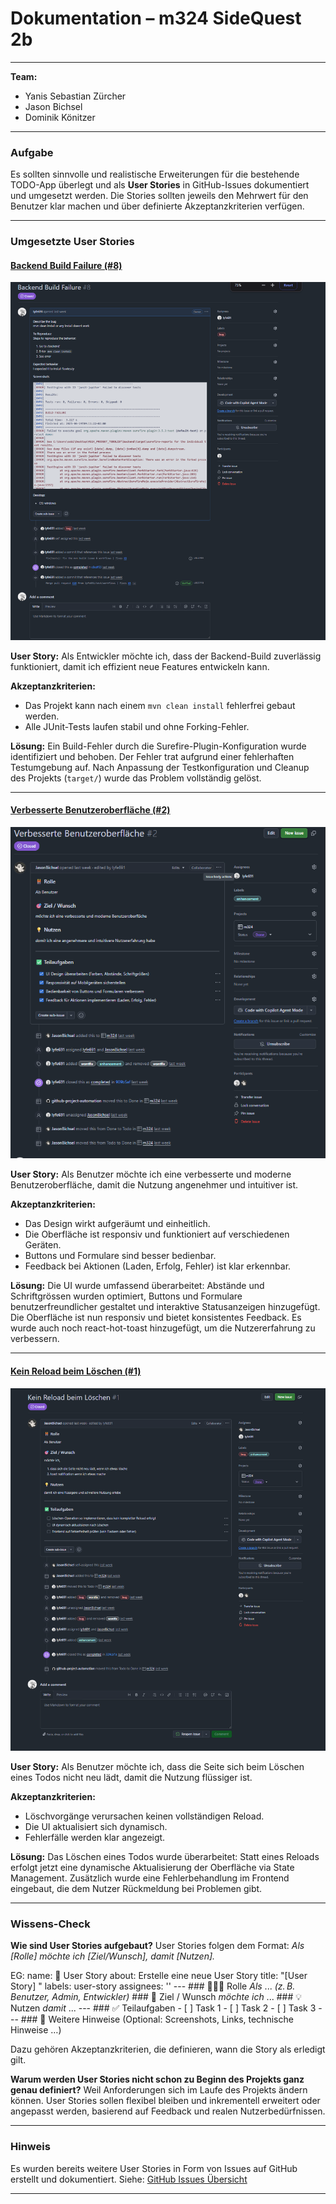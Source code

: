 # Dokumentation – m324 SideQuest 2b

---

**Team:**

* Yanis Sebastian Zürcher
* Jason Bichsel
* Dominik Könitzer

---

### Aufgabe

Es sollten sinnvolle und realistische Erweiterungen für die bestehende TODO-App überlegt und als **User Stories** in GitHub-Issues dokumentiert und umgesetzt werden. Die Stories sollten jeweils den Mehrwert für den Benutzer klar machen und über definierte Akzeptanzkriterien verfügen.

---

### Umgesetzte User Stories

#### [Backend Build Failure (#8)](https://github.com/lyfe691/M324_PROJEKT_TODOLIST/issues/8)

![alt text](./images/8.png)

**User Story:**
Als Entwickler möchte ich, dass der Backend-Build zuverlässig funktioniert, damit ich effizient neue Features entwickeln kann.

**Akzeptanzkriterien:**

* Das Projekt kann nach einem `mvn clean install` fehlerfrei gebaut werden.
* Alle JUnit-Tests laufen stabil und ohne Forking-Fehler.

**Lösung:**
Ein Build-Fehler durch die Surefire-Plugin-Konfiguration wurde identifiziert und behoben. Der Fehler trat aufgrund einer fehlerhaften Testumgebung auf. Nach Anpassung der Testkonfiguration und Cleanup des Projekts (`target/`) wurde das Problem vollständig gelöst.

---

#### [Verbesserte Benutzeroberfläche (#2)](https://github.com/lyfe691/M324_PROJEKT_TODOLIST/issues/2)

![alt text](./images/2.png)

**User Story:**
Als Benutzer möchte ich eine verbesserte und moderne Benutzeroberfläche, damit die Nutzung angenehmer und intuitiver ist.

**Akzeptanzkriterien:**

* Das Design wirkt aufgeräumt und einheitlich.
* Die Oberfläche ist responsiv und funktioniert auf verschiedenen Geräten.
* Buttons und Formulare sind besser bedienbar.
* Feedback bei Aktionen (Laden, Erfolg, Fehler) ist klar erkennbar.

**Lösung:**
Die UI wurde umfassend überarbeitet: Abstände und Schriftgrössen wurden optimiert, Buttons und Formulare benutzerfreundlicher gestaltet und interaktive Statusanzeigen hinzugefügt. Die Oberfläche ist nun responsiv und bietet konsistentes Feedback. Es wurde auch noch react-hot-toast hinzugefügt, um die Nutzererfahrung zu verbessern.

---

#### [Kein Reload beim Löschen (#1)](https://github.com/lyfe691/M324_PROJEKT_TODOLIST/issues/1)

![alt text](./images/1.png)

**User Story:**
Als Benutzer möchte ich, dass die Seite sich beim Löschen eines Todos nicht neu lädt, damit die Nutzung flüssiger ist.

**Akzeptanzkriterien:**

* Löschvorgänge verursachen keinen vollständigen Reload.
* Die UI aktualisiert sich dynamisch.
* Fehlerfälle werden klar angezeigt.

**Lösung:**
Das Löschen eines Todos wurde überarbeitet: Statt eines Reloads erfolgt jetzt eine dynamische Aktualisierung der Oberfläche via State Management. Zusätzlich wurde eine Fehlerbehandlung im Frontend eingebaut, die dem Nutzer Rückmeldung bei Problemen gibt.

---

### Wissens-Check

**Wie sind User Stories aufgebaut?**
User Stories folgen dem Format:
*Als \[Rolle] möchte ich \[Ziel/Wunsch], damit \[Nutzen].*

EG: 
	name: 🧩 User Story
	about: Erstelle eine neue User Story
	title: "[User Story] "
	labels: user-story
	assignees: ''
	---
	### 🧑‍🤝‍🧑 Rolle
	*Als* ... *(z. B. Benutzer, Admin, Entwickler)*
	### 🎯 Ziel / Wunsch
	*möchte ich* ...
	### 💡 Nutzen
	*damit* ...
	---
	### ✅ Teilaufgaben
	- [ ] Task 1
	- [ ] Task 2
	- [ ] Task 3
	---
	### 📎 Weitere Hinweise
	(Optional: Screenshots, Links, technische Hinweise …)


Dazu gehören Akzeptanzkriterien, die definieren, wann die Story als erledigt gilt.

**Warum werden User Stories nicht schon zu Beginn des Projekts ganz genau definiert?**
Weil Anforderungen sich im Laufe des Projekts ändern können. User Stories sollen flexibel bleiben und inkrementell erweitert oder angepasst werden, basierend auf Feedback und realen Nutzerbedürfnissen.

---

### Hinweis

Es wurden bereits weitere User Stories in Form von Issues auf GitHub erstellt und dokumentiert. Siehe: [GitHub Issues Übersicht](https://github.com/lyfe691/M324_PROJEKT_TODOLIST/issues)

---
